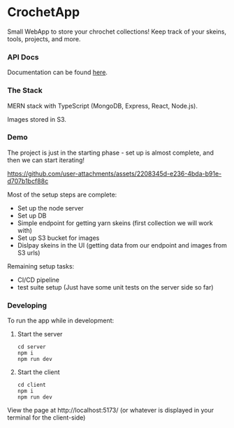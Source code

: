 # CrochetApp

Small WebApp to store your chrochet collections! Keep track of your skeins, tools, projects, and more.


### API Docs
Documentation can be found [here](https://github.com/klmork/CrochetApp/tree/main/server#api-routes).

### The Stack

MERN stack with TypeScript (MongoDB, Express, React, Node.js).

Images stored in S3.

### Demo

The project is just in the starting phase - set up is almost complete, and then we can start iterating!



https://github.com/user-attachments/assets/2208345d-e236-4bda-b91e-d707b1bcf88c



Most of the setup steps are complete:
- Set up the node server
- Set up DB
- Simple endpoint for getting yarn skeins (first collection we will work with)
- Set up S3 bucket for images
- Dislpay skeins in the UI (getting data from our endpoint and images from S3 urls)

Remaining setup tasks:
- CI/CD pipeline
- test suite setup (Just have some unit tests on the server side so far)



### Developing

To run the app while in development:

1. Start the server

   ```
   cd server
   npm i
   npm run dev
   ```

   
2. Start the client

   ```
   cd client
   npm i
   npm run dev
   ```

View the page at http://localhost:5173/ (or whatever is displayed in your terminal for the client-side)
